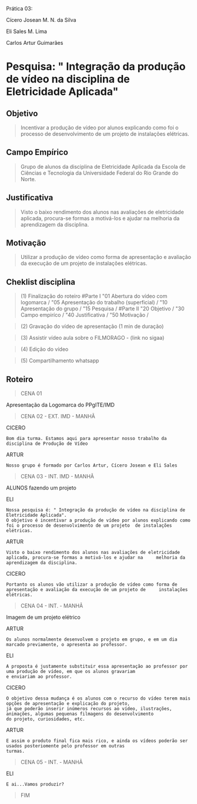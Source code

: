 Prática 03:

Cícero Josean M. N. da Silva

Eli Sales M. Lima

Carlos Artur Guimarães

# Pesquisa: " Integração da produção de vídeo na disciplina de Eletricidade Aplicada"

## Objetivo

> Incentivar a produção de vídeo por alunos explicando como foi o processo de desenvolvimento de um projeto de instalações elétricas.

## Campo Empírico

> Grupo de alunos da disciplina de Eletricidade Aplicada da Escola de Ciências e Tecnologia da Universidade Federal do Rio Grande do Norte.

## Justificativa

> Visto o baixo rendimento dos alunos nas avaliações de eletricidade aplicada, procura-se formas a motivá-los e ajudar na melhoria da aprendizagem da disciplina. 

## Motivação

> Utilizar a produção de vídeo como forma de apresentação e avaliação da execução de um projeto de instalações elétricas.


## Cheklist disciplina
> (1) Finalização do roteiro
#Parte I
"01 Abertura do vídeo com logomarca /
"05 Apresentação do trabalho (superficial) /
"10 Apresentação do grupo / 
"15 Pesquisa /
#Parte II
"20 Objetivo /
"30 Campo empiríco / 
"40 Justificativa /
"50 Motivação /

> (2) Gravação do vídeo de apresentação (1 min de duração)

> (3) Assistir vídeo aula sobre o FILMORAGO - (link no sigaa)

> (4) Edição do vídeo

> (5) Compartilhamento whatsapp


## Roteiro

> CENA 01 

Apresentação da Logomarca do PPgITE/IMD


> CENA 02 - EXT. IMD - MANHÃ

CICERO

	Bom dia turma. Estamos aqui para apresentar nosso trabalho da disciplina de Produção de Vídeo

ARTUR

  	Nosso grupo é formado por Carlos Artur, Cícero Josean e Eli Sales
	

> CENA 03 - INT. IMD - MANHÃ

ALUNOS fazendo um projeto

ELI 

	Nossa pesquisa é: " Integração da produção de vídeo na disciplina de Eletricidade Aplicada".
	O objetivo é incentivar a produção de vídeo por alunos explicando como foi o processo de desenvolvimento de um projeto 	de instalações elétricas.

ARTUR

	Visto o baixo rendimento dos alunos nas avaliações de eletricidade aplicada, procura-se formas a motivá-los e ajudar na 	melhoria da aprendizagem da disciplina.

CICERO

	Portanto os alunos vão utilizar a produção de vídeo como forma de apresentação e avaliação da execução de um projeto de 	instalações elétricas.


> CENA 04 - INT. - MANHÃ

Imagem de um projeto elétrico

ARTUR

	Os alunos normalmente desenvolvem o projeto em grupo, e em um dia marcado previamente, o apresenta ao professor.

ELI

	A proposta é justamente substituir essa apresentação ao professor por uma produção de vídeo, em que os alunos gravariam
	e enviariam ao professor.

CICERO

	O objetivo dessa mudança é os alunos com o recurso do vídeo terem mais opções de apresentação e explicação do projeto,
	já que poderão inserir inúmeros recursos ao vídeo, ilustrações, animações, algumas pequenas filmagens do desenvolvimento
	do projeto, curiosidades, etc. 
	
ARTUR

	E assim o produto final fica mais rico, e ainda os vídeos poderão ser usados posteriomente pelo professor em outras
	turmas.


> CENA 05 - INT. - MANHÃ

ELI 

	E ai...Vamos produzir?


> FIM




